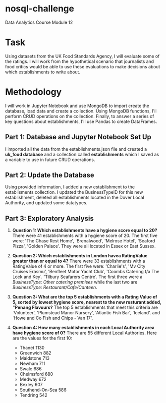 # nosql-challenge
Data Analytics Course Module 12

# Task
Using datasets from the UK Food Standards Agency, I will evaluate some of the ratings. I will work from the hypothetical scenario that journalists and food critics would be able to use these evaluations to make decisions about which establishments to write about.

# Methodology
I will work in Jupyter Notebook and use MongoDB to import create the database, load data and create a collection. Using MongoDB functions, I'll perform CRUD operations on the collection. Finally, to answer a series of key questions about establishments, I'll use Pandas to create DataFrames.

## Part 1: Database and Jupyter Notebook Set Up
I imported all the data from the establishments.json file and created a **uk_food database** and a collection called **establishments** which I saved as a variable to use in future CRUD operations.

## Part 2: Update the Database
Using provided information, I added a new establishment to the establisments collection. I updated the BusinessTypeID for this new establishment, deleted all establishments located in the Dover Local Authority, and updated some datatypes.

## Part 3: Exploratory Analysis

1. **Question 1: Which establishments have a hygiene score equal to 20?**  There were 41 establishments with a hygiene score of 20. The first five were: 'The Chase Rest Home', 'Brenalwood', 'Melrose Hotel', 'Seaford Pizza', 'Golden Palace'. They were all located in Essex or East Sussex.
  
2. **Question 2: Which establishments in London havea RatingValue greater than or equal to 4?** There were 33 establishments with a RatingValue of 4 or more. The first five were: 'Charlie's', 'Mv City Cruises Erasmu', 'Benfleet Motor Yacht Club', 'Coombs Catering t/a The Lock and Key'. 'Tilbury Seafarers Centre'. The first three were a *BusinessType: Other catering premises* while the last two are *BusinessType: Restaurant/Cafe/Canteen*.
  
3. **Question 3: What are the top 5 establishments with a Rating Value of 5, sorted by lowest hygiene score, nearest to the new resturant added, "Penang Flavours?** The top 5 establishments that meet this criteria are 'Volunteer', 'Plumstead Manor Nursery', 'Atlantic Fish Bar', 'Iceland'. and 'Howe and Co Fish and Chips - Van 17'.
  
4. **Question 4: How many establishments in each Local Authority area have hygiene score of 0?** There are 55 different Local Authories. Here are the values for the first 10:
    - Thanet	1130
    - Greenwich	882
    - Maidstone	713
    - Newham	711
    - Swale	686
    - Chelmsford	680
    - Medway	672
    - Bexley	607
    - Southend-On-Sea	586
    - Tendring	542
